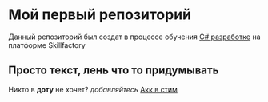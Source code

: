 # Мой первый репозиторий

Данный репозиторий был создат в процессе обучения [C# разработке](https://skillfactory.ru/csharp) на платформе Skillfactory

## Просто текст, лень что то придумывать
Никто в **доту** не хочет?
*добавляйтесь* [Акк в стим](https://steamcommunity.com/profiles/76561199003941067/)
